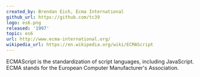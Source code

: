 ```yaml
---
created_by: Brendan Eich‎, ‎Ecma International
github_url: https://github.com/tc39
logo: es6.png
released: '1997'
topic: es6
url: http://www.ecma-international.org/
wikipedia_url: https://en.wikipedia.org/wiki/ECMAScript
---
```

ECMAScript is the standardization of script languages, including JavaScript. ECMA stands for the European Computer Manufacturer's Association.